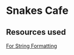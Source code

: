 # Snakes Cafe

## Resources used
[For String Formatting](https://docs.python.org/3.5/library/string.html#formatspec)
